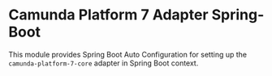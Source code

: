# Camunda Platform 7 Adapter Spring-Boot

This module provides Spring Boot Auto Configuration for setting up the `camunda-platform-7-core` adapter in Spring Boot context.  

